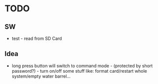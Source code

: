 # TODO

## SW
- test - read from SD Card

## Idea
- long press button will switch to command mode - (protected by short password?) - turn on/off some stuff like:
  format card/restart whole system/empty water barrel... 

